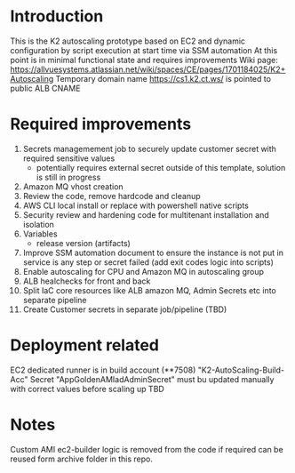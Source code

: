 # Introduction 
This is the K2 autoscaling prototype based on EC2 and dynamic configuration by script execution at  start time via SSM automation
At this point is in minimal functional state and requires improvements
Wiki page: https://allvuesystems.atlassian.net/wiki/spaces/CE/pages/1701184025/K2+Autoscaling
Temporary domain name https://cs1.k2.ct.ws/ is pointed to public ALB CNAME

# Required improvements 
1.	Secrets managemement job to securely update customer secret with required sensitive values
      - potentially requires external secret outside of this template, solution is still in progress
2.	Amazon MQ vhost creation
3.	Review the code, remove hardcode and cleanup
4.	AWS CLI local install or replace with powershell native scripts
5.  Security review and hardening code for multitenant installation and isolation
6.  Variables
      - release version (artifacts)
7.  Improve SSM automation document to ensure the instance is not put in service is any step or secret failed (add exit codes logic into scripts)
8.  Enable autoscaling for CPU and Amazon MQ in autoscaling group
9. ALB healchecks for front and back
10. Split IaC core resources like ALB amazon MQ, Admin Secrets etc into separate pipeline
11. Create Customer secrets in separate job/pipeline (TBD)

#  Deployment related
EC2 dedicated runner is in build account (**7508) "K2-AutoScaling-Build-Acc" 
Secret "AppGoldenAMIadAdminSecret" must bu updated manually with correct values before scaling up  TBD

# Notes
Custom AMI ec2-builder logic is removed from the code if required can be reused form archive folder in this repo.